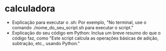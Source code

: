# calculadora
* Explicação para executar o .sh: Por exemplo, "No terminal, use o comando ./nome_do_seu_script.sh para executar o script."
* Explicação do seu código em Python: Inclua um breve resumo do que o código faz, como "Este script calcula as operações básicas de adição, subtração, etc., usando Python."
